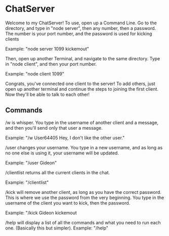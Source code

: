 # ChatServer

Welcome to my ChatServer! To use, open up a Command Line. Go to the directory, and type in "node server", then any number, then a password. The number is your port number, and the password is used for kicking clients

Example: "node server 1099 kickemout"

Then, open up another Terminal, and navigate to the same directory. Type in "node client", and then your port number.

Example: "node client 1099"

Congrats, you've connected one client to the server! To add others, just open up another terminal and continue the steps to joining the first client.
Now they'll be able to talk to each other!

## Commands

/w is whisper. You type in the username of another client and a message, and then you'll send only that user a message.

Example: "/w User64405 Hey, I don't like the other user."

/user changes your username. You type in a new username, and as long as no one else is using it, your username will be updated.

Example: "/user Gideon"

/clientlist returns all the current clients in the chat.

Example: "/clientlist"

/kick will remove another client, as long as you have the correct password. This is where we use the password from the very beginning. You type in the username of the client you want to kick, then the password.

Example: "/kick Gideon kickemout

/help will display a list of all the commands and what you need to run each one. (Basically this but simpler).
Example: "/help"
